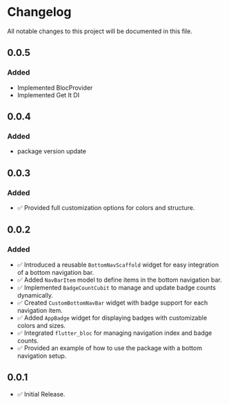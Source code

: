 # Changelog


All notable changes to this project will be documented in this file.

## 0.0.5
### Added
- Implemented BlocProvider
- Implemented Get It DI


## 0.0.4
### Added
- package version update

## 0.0.3
### Added
- ✅ Provided full customization options for colors and structure.

## 0.0.2
### Added
- ✅ Introduced a reusable `BottomNavScaffold` widget for easy integration of a bottom navigation bar.
- ✅ Added `NavBarItem` model to define items in the bottom navigation bar.
- ✅ Implemented `BadgeCountCubit` to manage and update badge counts dynamically.
- ✅ Created `CustomBottomNavBar` widget with badge support for each navigation item.
- ✅ Added `AppBadge` widget for displaying badges with customizable colors and sizes.
- ✅ Integrated `flutter_bloc` for managing navigation index and badge counts.
- ✅ Provided an example of how to use the package with a bottom navigation setup.


## 0.0.1
- ✅ Initial Release.
